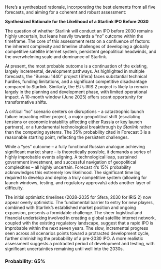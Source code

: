 Here’s a synthesized rationale, incorporating the best elements from all five forecasts, and aiming for a coherent and robust assessment:

**Synthesized Rationale for the Likelihood of a Starlink IPO Before 2030**

The question of whether Starlink will conduct an IPO before 2030 remains highly uncertain, but leans heavily towards a “no” outcome within the timeframe. The core of this assessment rests on a confluence of factors: the inherent complexity and timeline challenges of developing a globally competitive satellite internet system, persistent geopolitical headwinds, and the overwhelming scale and dominance of Starlink.

At present, the most probable outcome is a continuation of the existing, largely incremental, development pathways. As highlighted in multiple forecasts, the “Bureau 1440” project (Sfera) faces substantial technical hurdles, funding limitations, and a significant competitive disadvantage compared to Starlink. Similarly, the EU’s IRIS 2 project is likely to remain largely in the planning and development phase, with limited operational impact. A 10-month window (June 2025) offers scant opportunity for transformative shifts.

A critical “no” scenario centers on disruptions – a catastrophic launch failure impacting either project, a major geopolitical shift (escalating tensions or economic instability affecting either Russia or key launch partners), or a fundamental technological breakthrough *by Starlink* rather than the competing systems. The 35% probability cited in Forecast 3 is a reasonable starting point, reflecting the persistent challenges.

While a “yes” outcome – a fully functional Russian analogue achieving significant market share – is theoretically possible, it demands a series of highly improbable events aligning. A technological leap, sustained government investment, and successful navigation of geopolitical complexities – all highly uncertain.  Forecast 4’s 15% probability acknowledges this extremely low likelihood.  The significant time lag required to develop and deploy a truly competitive system (allowing for launch windows, testing, and regulatory approvals) adds another layer of difficulty.

The initial optimistic timelines (2028-2035 for Sfera, 2030 for IRIS 2) now appear overly optimistic. The fundamental barrier to entry for new players, combined with Starlink’s established market position and ongoing expansion, presents a formidable challenge. The sheer logistical and financial undertaking involved in creating a global satellite internet network, coupled with the existing regulatory landscape, suggest that a rapid IPO is improbable within the next seven years. The slow, incremental progress seen across all scenarios points toward a protracted development cycle, further diminishing the probability of a pre-2030 IPO.  A more realistic assessment suggests a protracted period of development and testing, with significant uncertainties remaining until well into the 2030s.

### Probability: 65%